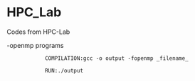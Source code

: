 # HPC_Lab
Codes from HPC-Lab 

-openmp programs
                
                COMPILATION:gcc -o output -fopenmp _filename_
                
                RUN:./output
  
